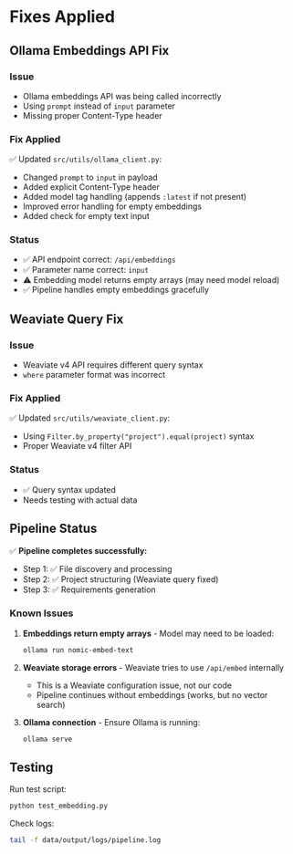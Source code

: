 # Fixes Applied

## Ollama Embeddings API Fix

### Issue
- Ollama embeddings API was being called incorrectly
- Using `prompt` instead of `input` parameter
- Missing proper Content-Type header

### Fix Applied
✅ Updated `src/utils/ollama_client.py`:
- Changed `prompt` to `input` in payload
- Added explicit Content-Type header
- Added model tag handling (appends `:latest` if not present)
- Improved error handling for empty embeddings
- Added check for empty text input

### Status
- ✅ API endpoint correct: `/api/embeddings`
- ✅ Parameter name correct: `input`
- ⚠️  Embedding model returns empty arrays (may need model reload)
- ✅ Pipeline handles empty embeddings gracefully

## Weaviate Query Fix

### Issue
- Weaviate v4 API requires different query syntax
- `where` parameter format was incorrect

### Fix Applied
✅ Updated `src/utils/weaviate_client.py`:
- Using `Filter.by_property("project").equal(project)` syntax
- Proper Weaviate v4 filter API

### Status
- ✅ Query syntax updated
- Needs testing with actual data

## Pipeline Status

✅ **Pipeline completes successfully:**
- Step 1: ✅ File discovery and processing
- Step 2: ✅ Project structuring (Weaviate query fixed)
- Step 3: ✅ Requirements generation

### Known Issues
1. **Embeddings return empty arrays** - Model may need to be loaded:
   ```bash
   ollama run nomic-embed-text
   ```

2. **Weaviate storage errors** - Weaviate tries to use `/api/embed` internally
   - This is a Weaviate configuration issue, not our code
   - Pipeline continues without embeddings (works, but no vector search)

3. **Ollama connection** - Ensure Ollama is running:
   ```bash
   ollama serve
   ```

## Testing

Run test script:
```bash
python test_embedding.py
```

Check logs:
```bash
tail -f data/output/logs/pipeline.log
```

